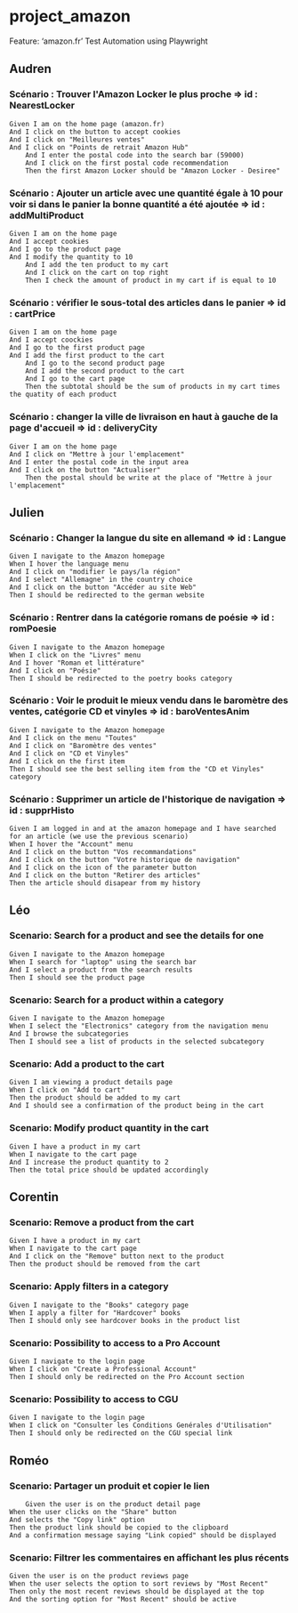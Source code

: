 # project_amazon

Feature: ‘amazon.fr’ Test Automation using Playwright 

## Audren
### Scénario : Trouver l'Amazon Locker le plus proche => id : NearestLocker
	Given I am on the home page (amazon.fr)
 	And I click on the button to accept cookies 
  	And I click on "Meilleures ventes"
   	And I click on "Points de retrait Amazon Hub"
    	And I enter the postal code into the search bar (59000)
     	And I click on the first postal code recommendation
      	Then the first Amazon Locker should be "Amazon Locker - Desiree"

### Scénario : Ajouter un article avec une quantité égale à 10 pour voir si dans le panier la bonne quantité a été ajoutée => id : addMultiProduct
	Given I am on the home page
 	And I accept cookies
  	And I go to the product page
   	And I modify the quantity to 10
    	And I add the ten product to my cart
     	And I click on the cart on top right
      	Then I check the amount of product in my cart if is equal to 10

### Scénario : vérifier le sous-total des articles dans le panier => id : cartPrice
	Given I am on the home page
 	And I accept coockies 
  	And I go to the first product page
   	And I add the first product to the cart 
    	And I go to the second product page
     	And I add the second product to the cart
      	And I go to the cart page
       	Then the subtotal should be the sum of products in my cart times the quatity of each product

### Scénario : changer la ville de livraison en haut à gauche de la page d'accueil => id : deliveryCity
	Giver I am on the home page
 	And I click on "Mettre à jour l'emplacement"
  	And I enter the postal code in the input area
   	And I click on the button "Actualiser"
    	Then the postal should be write at the place of "Mettre à jour l'emplacement"

## Julien
### Scénario : Changer la langue du site en allemand => id : Langue
	Given I navigate to the Amazon homepage
	When I hover the language menu
	And I click on "modifier le pays/la région"
	And I select "Allemagne" in the country choice
	And I click on the button "Accéder au site Web"
	Then I should be redirected to the german website

### Scénario : Rentrer dans la catégorie romans de poésie => id : romPoesie
	Given I navigate to the Amazon homepage
	When I click on the "Livres" menu	
	And I hover "Roman et littérature"
	And I click on "Poésie"
	Then I should be redirected to the poetry books category
 
### Scénario : Voir le produit le mieux vendu dans le baromètre des ventes, catégorie CD et vinyles => id : baroVentesAnim
	Given I navigate to the Amazon homepage
	And I click on the menu "Toutes"
	And I click on "Baromètre des ventes"
	And I click on "CD et Vinyles"
 	And I click on the first item
	Then I should see the best selling item from the "CD et Vinyles" category
 
### Scénario : Supprimer un article de l'historique de navigation => id : supprHisto
	Given I am logged in and at the amazon homepage and I have searched for an article (we use the previous scenario)
	When I hover the "Account" menu
	And I click on the button "Vos recommandations"
 	And I click on the button "Votre historique de navigation"
	And I click on the icon of the parameter button
 	And I click on the button "Retirer des articles"
	Then the article should disapear from my history
     
## Léo
### Scenario: Search for a product and see the details for one
	Given I navigate to the Amazon homepage 
	When I search for "laptop" using the search bar 
	And I select a product from the search results 
	Then I should see the product page  

### Scenario: Search for a product within a category 
	Given I navigate to the Amazon homepage 
	When I select the "Electronics" category from the navigation menu 
	And I browse the subcategories 
	Then I should see a list of products in the selected subcategory 

### Scenario: Add a product to the cart 
	Given I am viewing a product details page 
	When I click on "Add to cart" 
	Then the product should be added to my cart 
	And I should see a confirmation of the product being in the cart 

### Scenario: Modify product quantity in the cart 
	Given I have a product in my cart 
	When I navigate to the cart page 
	And I increase the product quantity to 2 
	Then the total price should be updated accordingly 

## Corentin
### Scenario: Remove a product from the cart 
  	Given I have a product in my cart 
	When I navigate to the cart page 
	And I click on the "Remove" button next to the product 
	Then the product should be removed from the cart 

 

### Scenario: Apply filters in a category 
	Given I navigate to the "Books" category page 
	When I apply a filter for "Hardcover" books 
	Then I should only see hardcover books in the product list 

### Scenario: Possibility to access to a Pro Account
	Given I navigate to the login page 
	When I click on "Create a Professional Account"
	Then I should only be redirected on the Pro Account section

### Scenario: Possibility to access to CGU
	Given I navigate to the login page 
	When I click on "Consulter les Conditions Genérales d'Utilisation"
	Then I should only be redirected on the CGU special link


## Roméo



### Scenario: Partager un produit et copier le lien
    	Given the user is on the product detail page
	When the user clicks on the "Share" button
	And selects the "Copy link" option
	Then the product link should be copied to the clipboard
	And a confirmation message saying "Link copied" should be displayed


### Scenario: Filtrer les commentaires en affichant les plus récents
    Given the user is on the product reviews page
    When the user selects the option to sort reviews by "Most Recent"
    Then only the most recent reviews should be displayed at the top
    And the sorting option for "Most Recent" should be active


